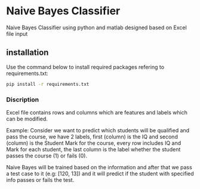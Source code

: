 # Naive Bayes Classifier

Naive Bayes Classifier using python and matlab designed based on Excel file input

## installation

Use the command below to install required packages refering to requirements.txt:

```bash
pip install -r requirements.txt
```

### Discription

Excel file contains rows and columns which are features and labels which can be modified.

Example:
Consider we want to predict which students will be qualified and pass the course, we have 2 labels, first (column) is the IQ and second (column) is the Student Mark for the course, every row includes IQ and Mark for each student, the last column is the label whether the student passes the course (1) or fails (0).

Naive Bayes will be trained based on the information and after that we pass a test case to it (e.g: [120, 13]) and it will predict if the student with specified info passes or fails the test.
